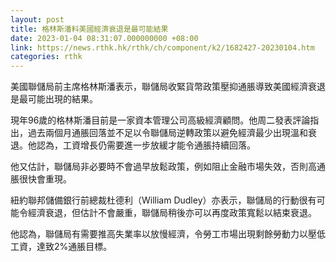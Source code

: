 ```yaml
---
layout: post
title: 格林斯潘料美國經濟衰退是最可能結果
date: 2023-01-04 08:31:07.000000000 +08:00
link: https://news.rthk.hk/rthk/ch/component/k2/1682427-20230104.htm
categories: rthk
---
```


美國聯儲局前主席格林斯潘表示，聯儲局收緊貨幣政策壓抑通脹導致美國經濟衰退是最可能出現的結果。

現年96歲的格林斯潘目前是一家資本管理公司高級經濟顧問。他周二發表評論指出，過去兩個月通脹回落並不足以令聯儲局逆轉政策以避免經濟最少出現溫和衰退。他認為，工資增長仍需要進一步放緩才能令通脹持續回落。

他又估計，聯儲局非必要時不會過早放鬆政策，例如阻止金融市場失效，否則高通脹很快會重現。

紐約聯邦儲備銀行前總裁杜德利（William Dudley）亦表示，聯儲局的行動很有可能令經濟衰退，但估計不會嚴重，聯儲局稍後亦可以再度政策寬鬆以結束衰退。

他認為，聯儲局有需要推高失業率以放慢經濟，令勞工市場出現剩餘勞動力以壓低工資，達致2%通脹目標。
